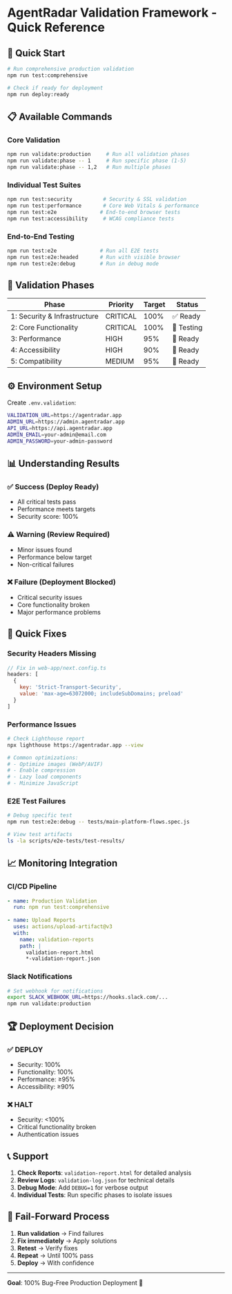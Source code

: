 # AgentRadar Validation Framework - Quick Reference

## 🚀 Quick Start

```bash
# Run comprehensive production validation
npm run test:comprehensive

# Check if ready for deployment  
npm run deploy:ready
```

## 📋 Available Commands

### Core Validation
```bash
npm run validate:production     # Run all validation phases
npm run validate:phase -- 1     # Run specific phase (1-5)
npm run validate:phase -- 1,2   # Run multiple phases
```

### Individual Test Suites
```bash
npm run test:security          # Security & SSL validation
npm run test:performance       # Core Web Vitals & performance
npm run test:e2e              # End-to-end browser tests
npm run test:accessibility     # WCAG compliance tests
```

### End-to-End Testing
```bash
npm run test:e2e              # Run all E2E tests
npm run test:e2e:headed       # Run with visible browser
npm run test:e2e:debug        # Run in debug mode
```

## 🎯 Validation Phases

| Phase | Priority | Target | Status |
|-------|----------|---------|---------|
| 1: Security & Infrastructure | CRITICAL | 100% | ✅ Ready |
| 2: Core Functionality | CRITICAL | 100% | 🔄 Testing |
| 3: Performance | HIGH | 95% | 🔄 Ready |
| 4: Accessibility | HIGH | 90% | 🔄 Ready |
| 5: Compatibility | MEDIUM | 95% | 🔄 Ready |

## ⚙️ Environment Setup

Create `.env.validation`:
```bash
VALIDATION_URL=https://agentradar.app
ADMIN_URL=https://admin.agentradar.app
API_URL=https://api.agentradar.app
ADMIN_EMAIL=your-admin@email.com
ADMIN_PASSWORD=your-admin-password
```

## 📊 Understanding Results

### ✅ Success (Deploy Ready)
- All critical tests pass
- Performance meets targets
- Security score: 100%

### ⚠️ Warning (Review Required)
- Minor issues found
- Performance below target
- Non-critical failures

### ❌ Failure (Deployment Blocked)
- Critical security issues
- Core functionality broken
- Major performance problems

## 🔧 Quick Fixes

### Security Headers Missing
```javascript
// Fix in web-app/next.config.ts
headers: [
  {
    key: 'Strict-Transport-Security',
    value: 'max-age=63072000; includeSubDomains; preload'
  }
]
```

### Performance Issues
```bash
# Check Lighthouse report
npx lighthouse https://agentradar.app --view

# Common optimizations:
# - Optimize images (WebP/AVIF)
# - Enable compression
# - Lazy load components
# - Minimize JavaScript
```

### E2E Test Failures
```bash
# Debug specific test
npm run test:e2e:debug -- tests/main-platform-flows.spec.js

# View test artifacts
ls -la scripts/e2e-tests/test-results/
```

## 📈 Monitoring Integration

### CI/CD Pipeline
```yaml
- name: Production Validation
  run: npm run test:comprehensive
  
- name: Upload Reports
  uses: actions/upload-artifact@v3
  with:
    name: validation-reports
    path: |
      validation-report.html
      *-validation-report.json
```

### Slack Notifications
```bash
# Set webhook for notifications
export SLACK_WEBHOOK_URL=https://hooks.slack.com/...
npm run validate:production
```

## 🏆 Deployment Decision

### ✅ DEPLOY
- Security: 100%
- Functionality: 100%  
- Performance: ≥95%
- Accessibility: ≥90%

### ❌ HALT
- Security: <100%
- Critical functionality broken
- Authentication issues

## 📞 Support

1. **Check Reports**: `validation-report.html` for detailed analysis
2. **Review Logs**: `validation-log.json` for technical details
3. **Debug Mode**: Add `DEBUG=1` for verbose output
4. **Individual Tests**: Run specific phases to isolate issues

## 🔄 Fail-Forward Process

1. **Run validation** → Find failures
2. **Fix immediately** → Apply solutions  
3. **Retest** → Verify fixes
4. **Repeat** → Until 100% pass
5. **Deploy** → With confidence

---

**Goal**: 100% Bug-Free Production Deployment 🎯